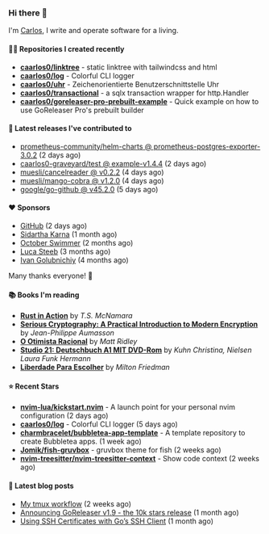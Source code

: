 ### Hi there 👋

I'm [Carlos](https://caarlos0.dev), I write and operate software for a living.

#### 👨‍💻 Repositories I created recently
- **[caarlos0/linktree](https://github.com/caarlos0/linktree)** - static linktree with tailwindcss and html
- **[caarlos0/log](https://github.com/caarlos0/log)** - Colorful CLI logger
- **[caarlos0/uhr](https://github.com/caarlos0/uhr)** - Zeichenorientierte Benutzerschnittstelle Uhr
- **[caarlos0/transactional](https://github.com/caarlos0/transactional)** - a sqlx transaction wrapper for http.Handler
- **[caarlos0/goreleaser-pro-prebuilt-example](https://github.com/caarlos0/goreleaser-pro-prebuilt-example)** - Quick example on how to use GoReleaser Pro&#39;s prebuilt builder

#### 🚀 Latest releases I've contributed to


- [prometheus-community/helm-charts @ prometheus-postgres-exporter-3.0.2](https://github.com/prometheus-community/helm-charts/releases/tag/prometheus-postgres-exporter-3.0.2) (2 days ago)
- [caarlos0-graveyard/test @ example-v1.4.4](https://github.com/caarlos0-graveyard/test/releases/tag/example-v1.4.4) (2 days ago)
- [muesli/cancelreader @ v0.2.2](https://github.com/muesli/cancelreader/releases/tag/v0.2.2) (4 days ago)
- [muesli/mango-cobra @ v1.2.0](https://github.com/muesli/mango-cobra/releases/tag/v1.2.0) (4 days ago)
- [google/go-github @ v45.2.0](https://github.com/google/go-github/releases/tag/v45.2.0) (5 days ago)

#### ❤️ Sponsors
- [GitHub](https://github.com/github) (2 days ago)
- [Sidartha Karna](https://github.com/sidarthakarna) (1 month ago)
- [October Swimmer](https://github.com/octoberswimmer) (2 months ago)
- [Luca Steeb](https://github.com/steebchen) (3 months ago)
- [Ivan Golubnichiy](https://github.com/h1kkan) (4 months ago)

Many thanks everyone! 🙏

#### 📚 Books I'm reading
- **[Rust in Action](https://www.goodreads.com/book/show/48496405-rust-in-action)** by _T.S. McNamara_
- **[Serious Cryptography: A Practical Introduction to Modern Encryption](https://www.goodreads.com/book/show/36265193-serious-cryptography)** by _Jean-Philippe Aumasson_
- **[O Otimista Racional](https://www.goodreads.com/book/show/32706964-o-otimista-racional)** by _Matt Ridley_
- **[Studio 21: Deutschbuch A1 MIT DVD-Rom](https://www.goodreads.com/book/show/25495148-studio-21)** by _Kuhn Christina, Nielsen Laura Funk Hermann_
- **[Liberdade Para Escolher](https://www.goodreads.com/book/show/17238591-liberdade-para-escolher)** by _Milton Friedman_

#### ⭐ Recent Stars


- **[nvim-lua/kickstart.nvim](https://github.com/nvim-lua/kickstart.nvim)** - A launch point for your personal nvim configuration (2 days ago)
- **[caarlos0/log](https://github.com/caarlos0/log)** - Colorful CLI logger (5 days ago)
- **[charmbracelet/bubbletea-app-template](https://github.com/charmbracelet/bubbletea-app-template)** - A template repository to create Bubbletea apps. (1 week ago)
- **[Jomik/fish-gruvbox](https://github.com/Jomik/fish-gruvbox)** - gruvbox theme for fish (2 weeks ago)
- **[nvim-treesitter/nvim-treesitter-context](https://github.com/nvim-treesitter/nvim-treesitter-context)** - Show code context (2 weeks ago)

#### 📄 Latest blog posts
- [My tmux workflow](https://carlosbecker.com/posts/tmux-sessionizer/) (2 weeks ago)
- [Announcing GoReleaser v1.9 - the 10k stars release](https://carlosbecker.com/posts/goreleaser-v1.9/) (1 month ago)
- [Using SSH Certificates with Go’s SSH Client](https://carlosbecker.com/posts/golang-ssh-client-certificates/) (1 month ago)
